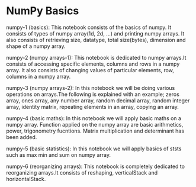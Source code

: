 # NumPy Basics

numpy-1 (basics):
This notebook consists of the basics of numpy. It consists of types of numpy array(1d, 2d, ...) and printing numpy arrays. It also consists of retrieving size, datatype, total size(bytes), dimension and shape of a numpy array.

numpy-2 (numpy arrays-1):
This notebook is dedicated to numpy arrays.It consists of accessing specific elements, columns and rows in a numpy array. It also consists of changing values of particular elements, row, columns in a numpy array.

numpy-3 (numpy arrays-2):
In this notebook we will be doing various operations on arrays.The following is explained with an example; zeros array, ones array, any number array, random decimal array, random integer array, identity matrix, repeating elements in an array, copying an array.

numpy-4 (basic maths):
In this notebook we will apply basic maths on a numpy array. Function applied on the numpy array are basic arithmetics, power, trigonometry fucntions. Matrix multiplication and determinant has been added.

numpy-5 (basic statistics):
In this notebook we will apply basics of ststs such as max min and sum on numpy array.

numpy-6 (reorganizing arrays):
This notebook is completely dedicated to reorganizing arrays.It consists of reshaping, verticalStack and horizontalStack.
